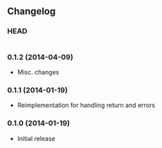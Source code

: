 ## Changelog

### HEAD

```
```

### 0.1.2 (2014-04-09)

* Misc. changes

### 0.1.1 (2014-01-19)

* Reimplementation for handling return and errors

### 0.1.0 (2014-01-19)

* Initial release